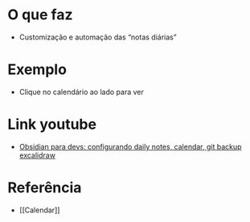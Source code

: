 # O que faz
- Customização e automação das “notas diárias” 

# Exemplo
- Clique no calendário ao lado para ver 

# Link youtube
- [Obsidian para devs: configurando daily notes, calendar, git backup excalidraw](https://youtu.be/ofy5N6Ef8ks?si=781gP9XBSZgO-8uX&t=665)

# Referência
- [[Calendar]]

